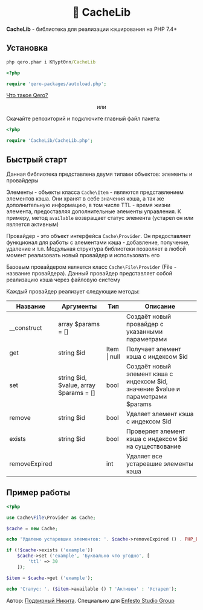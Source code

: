 <h1 align="center">🚀 CacheLib</h1>

**CacheLib** - библиотека для реализации кэширования на PHP 7.4+

## Установка

```cmd
php qero.phar i KRypt0nn/CacheLib
```

```php
<?php

require 'qero-packages/autoload.php';
```

[Что такое Qero?](https://github.com/KRypt0nn/Qero)

<p align="center">или</p>

Скачайте репозиторий и подключите главный файл пакета:

```php
<?php

require 'CacheLib/CacheLib.php';
```

## Быстрый старт

Данная библиотека представлена двумя типами объектов: элементы и провайдеры

Элементы - объекты класса `Cache\Item` - являются представлением элементов кэша. Они хранят в себе значения кэша, а так же дополнительную информацию, в том числе TTL - время жизни элемента, предоставляя дополнительные элементы управления. К примеру, метод `available` возвращает статус элемента (устарел он или является активным)

Провайдер - это объект интерфейса `Cache\Provider`. Он предоставляет функционал для работы с элементами кэша - добавление, получение, удаление и т.п. Модульная структура библиотеки позволяет в любой момент реализовать новый провайдер и использовать его

Базовым провайдером является класс `Cache\File\Provider` (File - название провайдера). Данный провайдер представляет собой реализацию кэша через файловую систему

Каждый провайдер реализует следующие методы:

| Название | Аргументы | Тип | Описание |
| - | - | - | - |
| __construct | array $params = [] |  | Создаёт новый провайдер с указанными параметрами |
| get | string $id | Item \| null | Получает элемент кэша с индексом $id |
| set | string $id, $value, array $params = [] | bool | Создаёт новый элемент кэша с индексом $id, значение $value и параметрами $params |
| remove | string $id | bool | Удаляет элемент кэша с индексом $id |
| exists | string $id | bool | Проверяет элемент кэша с индексом $id на существование |
| removeExpired | | int | Удаляет все устаревшие элементы кэша |

## Пример работы

```php
<?php

use Cache\File\Provider as Cache;

$cache = new Cache;

echo 'Удалено устаревших элементов: '. $cache->removeExpired () . PHP_EOL;

if (!$cache->exists ('example'))
    $cache->set ('example', 'Буквально что угодно', [
        'ttl' => 30
    ]);

$item = $cache->get ('example');

echo 'Статус: '. ($item->available () ? 'Активен' : 'Устарел');

```

Автор: [Подвирный Никита](https://vk.com/technomindlp). Специально для [Enfesto Studio Group](https://vk.com/hphp_convertation)